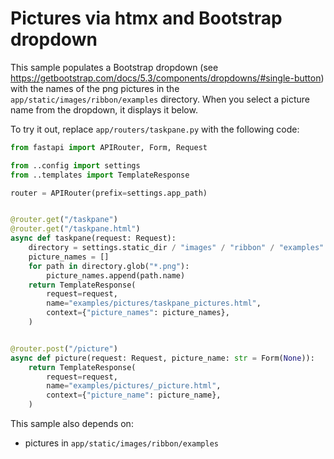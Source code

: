 # Pictures via htmx and Bootstrap dropdown

This sample populates a Bootstrap dropdown (see https://getbootstrap.com/docs/5.3/components/dropdowns/#single-button) with the names of the png pictures in the `app/static/images/ribbon/examples` directory.
When you select a picture name from the dropdown, it displays it below.

To try it out, replace `app/routers/taskpane.py` with the following code:

```python
from fastapi import APIRouter, Form, Request

from ..config import settings
from ..templates import TemplateResponse

router = APIRouter(prefix=settings.app_path)


@router.get("/taskpane")
@router.get("/taskpane.html")
async def taskpane(request: Request):
    directory = settings.static_dir / "images" / "ribbon" / "examples"
    picture_names = []
    for path in directory.glob("*.png"):
        picture_names.append(path.name)
    return TemplateResponse(
        request=request,
        name="examples/pictures/taskpane_pictures.html",
        context={"picture_names": picture_names},
    )


@router.post("/picture")
async def picture(request: Request, picture_name: str = Form(None)):
    return TemplateResponse(
        request=request,
        name="examples/pictures/_picture.html",
        context={"picture_name": picture_name},
    )
```

This sample also depends on:

- pictures in `app/static/images/ribbon/examples`

